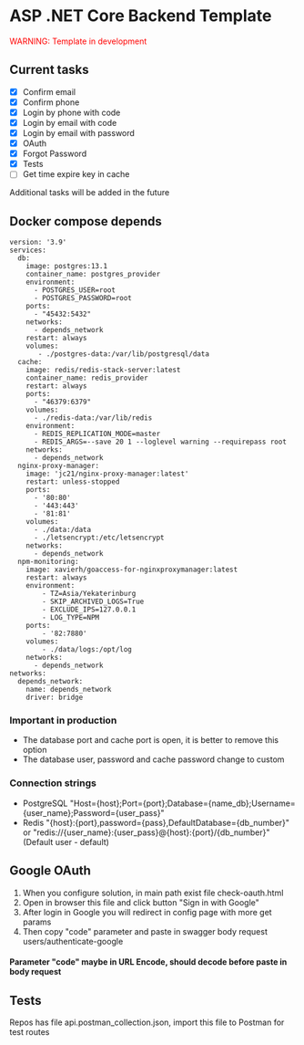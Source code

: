 # ASP .NET Core Backend Template
<span style="color:red">WARNING: Template in development</span>
## Current tasks
- [x] Confirm email
- [x] Confirm phone
- [x] Login by phone with code
- [x] Login by email with code
- [x] Login by email with password
- [x] OAuth
- [x] Forgot Password
- [x] Tests
- [ ] Get time expire key in cache

Additional tasks will be added in the future

## Docker compose depends
```
version: '3.9'
services:
  db:
    image: postgres:13.1
    container_name: postgres_provider
    environment:
      - POSTGRES_USER=root
      - POSTGRES_PASSWORD=root
    ports:
      - "45432:5432"
    networks:
      - depends_network
    restart: always
    volumes:
       - ./postgres-data:/var/lib/postgresql/data
  cache:
    image: redis/redis-stack-server:latest
    container_name: redis_provider
    restart: always
    ports:
      - "46379:6379"
    volumes:
      - ./redis-data:/var/lib/redis
    environment:
      - REDIS_REPLICATION_MODE=master
      - REDIS_ARGS=--save 20 1 --loglevel warning --requirepass root
    networks:
      - depends_network
  nginx-proxy-manager:
    image: 'jc21/nginx-proxy-manager:latest'
    restart: unless-stopped
    ports:
      - '80:80'
      - '443:443'
      - '81:81'
    volumes:
      - ./data:/data
      - ./letsencrypt:/etc/letsencrypt
    networks:
      - depends_network
  npm-monitoring:
    image: xavierh/goaccess-for-nginxproxymanager:latest
    restart: always
    environment:
        - TZ=Asia/Yekaterinburg
        - SKIP_ARCHIVED_LOGS=True
        - EXCLUDE_IPS=127.0.0.1
        - LOG_TYPE=NPM
    ports:
        - '82:7880'
    volumes:
        - ./data/logs:/opt/log
    networks:
      - depends_network
networks:
  depends_network:
    name: depends_network
    driver: bridge
```
### Important in production
  - The database port and cache port is open, it is better to remove this option
  - The database user, password and cache password change to custom
### Connection strings
  - PostgreSQL "Host={host};Port={port};Database={name_db};Username={user_name};Password={user_pass}"
  - Redis "{host}:{port},password={pass},DefaultDatabase={db_number}" or "redis://{user_name}:{user_pass}@{host}:{port}/{db_number}" (Default user - default)
## Google OAuth
  1. When you configure solution, in main path exist file check-oauth.html
  2. Open in browser this file and click button "Sign in with Google"
  3. After login in Google you will redirect in config page with more get params
  4. Then copy "code" parameter and paste in swagger body request users/authenticate-google
#### Parameter "code" maybe in URL Encode, should decode before paste in body request
## Tests
  Repos has file api.postman_collection.json, import this file to Postman for test routes
